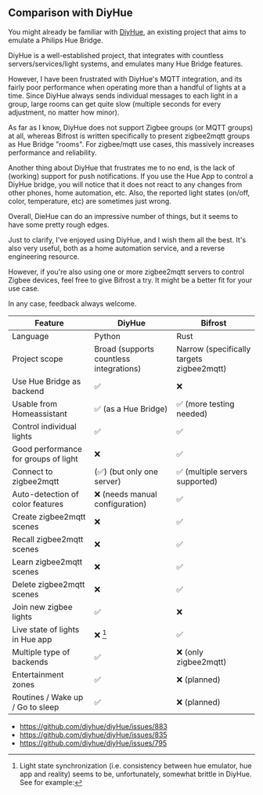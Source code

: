 ## Comparison with DiyHue

You might already be familiar with [DiyHue](https://github.com/diyhue/diyHue),
an existing project that aims to emulate a Philips Hue Bridge.

DiyHue is a well-established project, that integrates with countless
servers/services/light systems, and emulates many Hue Bridge features.

However, I have been frustrated with DiyHue's MQTT integration, and its fairly
poor performance when operating more than a handful of lights at a time. Since
DiyHue always sends individual messages to each light in a group, large rooms
can get quite slow (multiple seconds for every adjustment, no matter how minor).

As far as I know, DiyHue does not support Zigbee groups (or MQTT groups) at all,
whereas Bifrost is written specifically to present zigbee2mqtt groups as Hue
Bridge "rooms". For zigbee/mqtt use cases, this massively increases performance
and reliability.

Another thing about DiyHue that frustrates me to no end, is the lack of
(working) support for push notifications. If you use the Hue App to control a
DiyHue bridge, you will notice that it does not react to any changes from other
phones, home automation, etc. Also, the reported light states (on/off, color,
temperature, etc) are sometimes just wrong.

Overall, DieHue can do an impressive number of things, but it seems to have some
pretty rough edges.

Just to clarify, I've enjoyed using DiyHue, and I wish them all the best. It's
also very useful, both as a home automation service, and a reverse engineering
resource.

However, if you're also using one or more zigbee2mqtt servers to control Zigbee
devices, feel free to give Bifrost a try. It might be a better fit for your use
case.

In any case, feedback always welcome.


| Feature                              | DiyHue                                  | Bifrost                                   |
|--------------------------------------|-----------------------------------------|-------------------------------------------|
| Language                             | Python                                  | Rust                                      |
| Project scope                        | Broad (supports countless integrations) | Narrow (specifically targets zigbee2mqtt) |
| Use Hue Bridge as backend            | ✅                                      | ❌                                        |
| Usable from Homeassistant            | ✅ (as a Hue Bridge)                    | ✅ (more testing needed)                  |
| Control individual lights            | ✅                                      | ✅                                        |
| Good performance for groups of light | ❌                                      | ✅                                        |
| Connect to zigbee2mqtt               | (✅) (but only one server)              | ✅ (multiple servers supported)           |
| Auto-detection of color features     | ❌ (needs manual configuration)         | ✅                                        |
| Create zigbee2mqtt scenes            | ❌                                      | ✅                                        |
| Recall zigbee2mqtt scenes            | ❌                                      | ✅                                        |
| Learn zigbee2mqtt scenes             | ❌                                      | ✅                                        |
| Delete zigbee2mqtt scenes            | ❌                                      | ✅                                        |
| Join new zigbee lights               | ✅                                      | ❌                                        |
| Live state of lights in Hue app      | ❌ [^1]                                 | ✅                                        |
| Multiple type of backends            | ✅                                      | ❌ (only zigbee2mqtt)                     |
| Entertainment zones                  | ✅                                      | ❌ (planned)                              |
| Routines / Wake up / Go to sleep     | ✅                                      | ❌ (planned)                              |

[^1]: Light state synchronization (i.e. consistency between hue emulator, hue
    app and reality) seems to be, unfortunately, somewhat brittle in DiyHue. See
    for example:

 * https://github.com/diyhue/diyHue/issues/883
 * https://github.com/diyhue/diyHue/issues/835
 * https://github.com/diyhue/diyHue/issues/795

